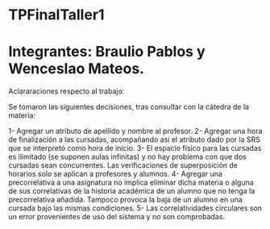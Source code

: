 # TPFinalTaller1
# Integrantes: Braulio Pablos y Wenceslao Mateos.

Aclararaciones respecto al trabajo:

Se tomaron las siguientes decisiones, tras consultar con la cátedra de la materia:

1- Agregar un atributo de apellido y nombre al profesor.
2- Agregar una hora de finalización a las cursadas, acompañando así el atributo dado por la SRS que se interpretó como hora de inicio.
3- El espacio físico para las cursadas es ilimitado (se suponen aulas infinitas) y no hay problema con que dos cursadas sean concurrentes. Las verificaciones de superposición de horarios solo se aplican a profesores y alumnos.
4- Agregar una precorrelativa a una asignatura no implica eliminar dicha materia o alguna de sus correlativas de la historia académica de un alumno que no tenga la precorrelativa añadida. Tampoco provoca la baja de un alumno en una cursada bajo las mismas condiciones.
5- Las correlatividades circulares son un error provenientes de uso del sistema y no son comprobadas.

